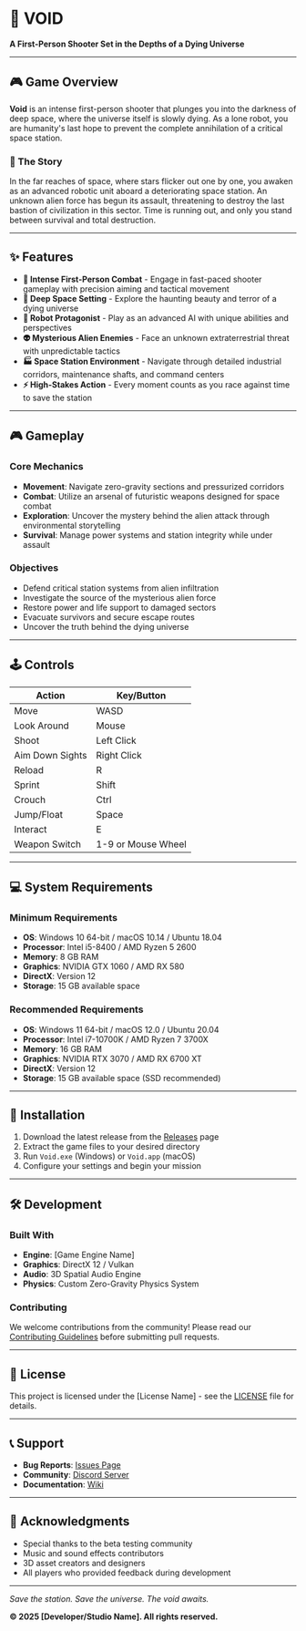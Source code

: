 # 🌌 VOID

**A First-Person Shooter Set in the Depths of a Dying Universe**

---

## 🎮 Game Overview

**Void** is an intense first-person shooter that plunges you into the darkness of deep space, where the universe itself is slowly dying. As a lone robot, you are humanity's last hope to prevent the complete annihilation of a critical space station.

### 🤖 The Story

In the far reaches of space, where stars flicker out one by one, you awaken as an advanced robotic unit aboard a deteriorating space station. An unknown alien force has begun its assault, threatening to destroy the last bastion of civilization in this sector. Time is running out, and only you stand between survival and total destruction.

---

## ✨ Features

- **🎯 Intense First-Person Combat** - Engage in fast-paced shooter gameplay with precision aiming and tactical movement
- **🚀 Deep Space Setting** - Explore the haunting beauty and terror of a dying universe
- **🤖 Robot Protagonist** - Play as an advanced AI with unique abilities and perspectives
- **👽 Mysterious Alien Enemies** - Face an unknown extraterrestrial threat with unpredictable tactics
- **🏭 Space Station Environment** - Navigate through detailed industrial corridors, maintenance shafts, and command centers
- **⚡ High-Stakes Action** - Every moment counts as you race against time to save the station

---

## 🎮 Gameplay

### Core Mechanics
- **Movement**: Navigate zero-gravity sections and pressurized corridors
- **Combat**: Utilize an arsenal of futuristic weapons designed for space combat
- **Exploration**: Uncover the mystery behind the alien attack through environmental storytelling
- **Survival**: Manage power systems and station integrity while under assault

### Objectives
- Defend critical station systems from alien infiltration
- Investigate the source of the mysterious alien force
- Restore power and life support to damaged sectors
- Evacuate survivors and secure escape routes
- Uncover the truth behind the dying universe

---

## 🕹️ Controls

| Action | Key/Button |
|--------|------------|
| Move | WASD |
| Look Around | Mouse |
| Shoot | Left Click |
| Aim Down Sights | Right Click |
| Reload | R |
| Sprint | Shift |
| Crouch | Ctrl |
| Jump/Float | Space |
| Interact | E |
| Weapon Switch | 1-9 or Mouse Wheel |

---

## 💻 System Requirements

### Minimum Requirements
- **OS**: Windows 10 64-bit / macOS 10.14 / Ubuntu 18.04
- **Processor**: Intel i5-8400 / AMD Ryzen 5 2600
- **Memory**: 8 GB RAM
- **Graphics**: NVIDIA GTX 1060 / AMD RX 580
- **DirectX**: Version 12
- **Storage**: 15 GB available space

### Recommended Requirements
- **OS**: Windows 11 64-bit / macOS 12.0 / Ubuntu 20.04
- **Processor**: Intel i7-10700K / AMD Ryzen 7 3700X
- **Memory**: 16 GB RAM
- **Graphics**: NVIDIA RTX 3070 / AMD RX 6700 XT
- **DirectX**: Version 12
- **Storage**: 15 GB available space (SSD recommended)

---

## 🚀 Installation

1. Download the latest release from the [Releases](./releases) page
2. Extract the game files to your desired directory
3. Run `Void.exe` (Windows) or `Void.app` (macOS)
4. Configure your settings and begin your mission

---

## 🛠️ Development

### Built With
- **Engine**: [Game Engine Name]
- **Graphics**: DirectX 12 / Vulkan
- **Audio**: 3D Spatial Audio Engine
- **Physics**: Custom Zero-Gravity Physics System

### Contributing
We welcome contributions from the community! Please read our [Contributing Guidelines](CONTRIBUTING.md) before submitting pull requests.

---

## 📜 License

This project is licensed under the [License Name] - see the [LICENSE](LICENSE) file for details.

---

## 📞 Support

- **Bug Reports**: [Issues Page](./issues)
- **Community**: [Discord Server](./discord)
- **Documentation**: [Wiki](./wiki)

---

## 🙏 Acknowledgments

- Special thanks to the beta testing community
- Music and sound effects contributors
- 3D asset creators and designers
- All players who provided feedback during development

---

*Save the station. Save the universe. The void awaits.*

**© 2025 [Developer/Studio Name]. All rights reserved.**
